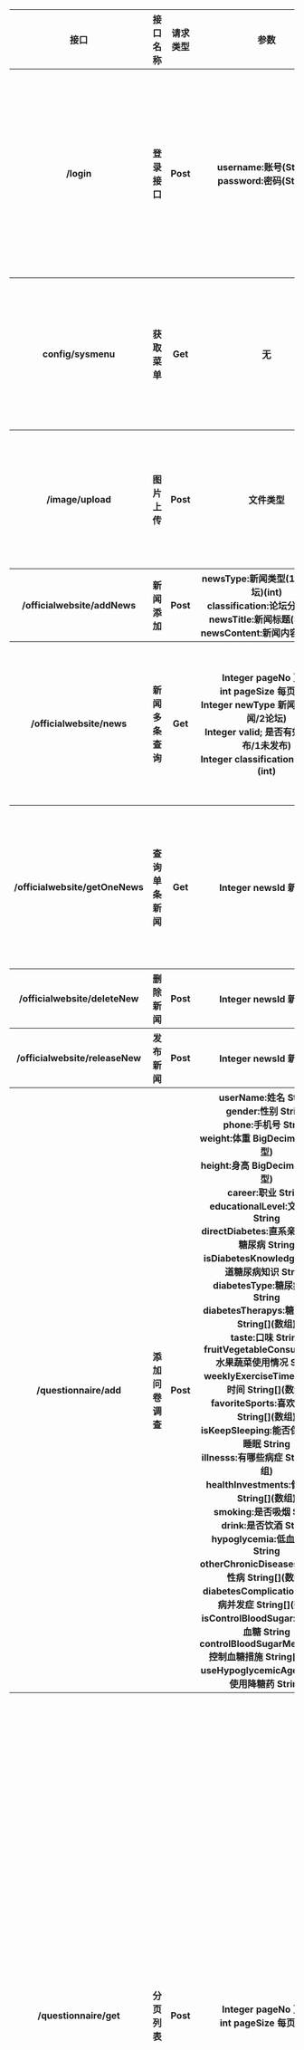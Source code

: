 <table>
        <tr style="text-align:center;">
            <th>接口</th>
            <th>接口名称</th>
            <th>请求类型</th>
            <th>参数</th>
            <th>返回</th>
        </tr>
        <tr style="text-align:center;">
            <th>/login</th>
            <th>登录接口</th>
            <th>Post</th>
            <th>username:账号(String)<br>
                password:密码(String)
            </th>
            <th>Integer code;状态码(200成功/500错误) <br>
                 String msg;返回消息<br>
                 Object obj;返回数据<br>
                 user(对象)<br>
                //用户idLong id;<br>
                //用户姓名String name;<br>
                //用户手机String phone;<br>
                //用户电话String telephone;<br>
                //用户地址String address;<br>
                //是否启用boolean enabled;<br>
                //帐号String username;<br>
                //备注String remark;<br>
                //用户角色集合List<Role> roles;<br>
                //用户头像String userface;<br>
        </th>
        </tr>
        <tr>
            <th>config/sysmenu</th>
            <th>获取菜单</th>
            <th>Get</th>
            <th>无</th>
            <th>
                //菜单id
                 Long id;<br>
                //页面路径
                 String path;<br>
                //组件(vue菜单树相关 预留)
                 Object component;<br>
                //菜单名称
                 String name;<br>
                //图标
                 String iconCls;<br>
                //子菜单
                 List<Menu> children;<br>
                //vue菜单树相关 预留
                 MenuMeta meta;<br>
            </th>
        </tr>
        <tr>
            <th>/image/upload</th>
            <th>图片上传</th>
            <th>Post</th>
            <th>文件类型</th>
            <th> 
                Integer code;状态码(200成功/500错误)<br>
                String msg;返回消息<br>
                Object obj;返回数据<br>
                file(对象)<br>
                //文件类型(1新闻2论坛)
                int type;<br>
                //文件名
                String name;<br>
                //文件大小
                int size;<br>
                //下载地址URL
                String url;<br>
            </th>
        </tr>
        <tr>
           <th>/officialwebsite/addNews</th>
           <th>新闻添加</th>
           <th>Post</th>
           <th>
               newsType:新闻类型(1新闻/2论坛)(int)<br>
               classification:论坛分类 (int)<br>
               newsTitle:新闻标题(String)<br>
               newsContent:新闻内容(String)<br>
           </th>
           <th>  
               Integer code;状态码(200成功/500错误)<br>
               String msg;返回消息<br>
               Object obj;返回数据<br>
           </th>
        </tr>
        <tr>
        <th>/officialwebsite/news</th>
        <th>新闻多条查询</th>
        <th>Get</th>
        <th>
            Integer pageNo 页码<br>
            int pageSize 每页数据<br>
            Integer newType 新闻类型(1新闻/2论坛)<br>
            Integer valid; 是否有效(0已发布/1未发布)<br>
            Integer classification:论坛分类 (int)<br>
        </th>
        <th>  
            Integer code;状态码(200成功/500错误)<br>
            String msg;返回消息<br>
            Object obj;返回数据<br>
            HomeNews(对象)<br>
            //id
            Integer id;<br>
            //新闻类型
            Integer newsType;<br>
            //标题
            String newsTitle;<br>
            //内容
            String newsContent;<br>
            //创建时间
            String createTime;<br>
            //创建人
            String createUsername;<br>
        </th>
        </tr>
        <tr>
            <th>/officialwebsite/getOneNews</th>
            <th>查询单条新闻</th>
            <th>Get</th>
            <th>Integer newsId 新闻id</th>
            <th>   
                Integer code;状态码(200成功/500错误)<br>
                String msg;返回消息<br>
                Object obj;返回数据<br>
                HomeNews(对象)<br>
                //id
                Integer id;<br>
                新闻类型
                Integer newsType;<br>
                //标题
                String newsTitle;<br>
                //内容
                String newsContent;<br>
                //创建时间
                String createTime;<br>
                //创建人
                String createUsername;<br>
            </th>
        </tr>
        <tr>
            <th>/officialwebsite/deleteNew</th>
            <th>删除新闻</th>
            <th>Post</th>
            <th>Integer newsId 新闻id</th>
            <th>    
                Integer code;状态码(200成功/500错误)<br>
                String msg;返回消息<br>
                Object obj;返回数据<br>
            </th>
        </tr>
        <tr>
            <th>/officialwebsite/releaseNew</th>
            <th>发布新闻</th>
            <th>Post</th>
            <th>Integer newsId 新闻id</th>
            <th>    
                Integer code;状态码(200成功/500错误)<br>
                String msg;返回消息<br>
                Object obj;返回数据<br>
            </th>
        </tr>
        <tr>
            <th>/questionnaire/add</th>
            <th>添加问卷调查</th>
            <th>Post</th>
            <th>
                userName:姓名 String<br>
                gender:性别 String<br>
                phone:手机号 String<br>
                weight:体重 BigDecimal(数字类型)<br>
                height:身高 BigDecimal(数字类型)<br>
                career:职业 String<br>
                educationalLevel:文化程度 String<br>
                directDiabetes:直系亲属是否有糖尿病 String<br>
                isDiabetesKnowledge:是否知道糖尿病知识 String<br>
                diabetesType:糖尿病类型 String<br>
                diabetesTherapys:糖尿病疗法 String[](数组)<br>
                taste:口味 String<br>
                fruitVegetableConsumption:水果蔬菜使用情况 String<br>
                weeklyExerciseTimes:周锻炼时间 String[](数组)<br>
                favoriteSports:喜欢的运动 String[](数组)<br>
                isKeepSleeping:能否保持8小时睡眠 String<br>
                illnesss:有哪些病症 String[](数组)<br>
                healthInvestments:健康投资 String[](数组)<br>
                smoking:是否吸烟 String<br>
                drink:是否饮酒 String<br>
                hypoglycemia:低血糖反应 String<br>
                otherChronicDiseasess:其他慢性病 String[](数组)<br>
                diabetesComplicationss:糖尿病并发症 String[](数组)<br>
                isControlBloodSugar:是否控制血糖 String<br>
                controlBloodSugarMeasuress:控制血糖措施 String[](数组)<br>
                useHypoglycemicAgents:如何使用降糖药 String<br>
            </th>
            <th>    
                Integer code;状态码(200成功/500错误)<br>
                String msg;返回消息<br>
                Object obj;返回数据<br>
            </th>
        </tr>
        <tr>
            <th>/questionnaire/get</th>
            <th>分页列表</th>
            <th>Post</th>
            <th>
                 Integer pageNo 页码<br>
                 int pageSize 每页数据<br>
            </th>
            <th>    
                 Integer code;状态码(200成功/500错误)<br>
                 String msg;返回消息<br>
                 Object obj;返回数据<br>
                 Questionnaire(对象)<br>
                 //id
                 Integer id;<br>
                 //姓名
                 String userName;<br>
                 //性别
                 String gender;<br>
                 //(未查看/已查看)
                 String valid;<br>
                 //手机号码
                 String phone;<br>
                 //体重
                 BigDecimal weight;<br>
                 //身高
                 BigDecimal height;<br>
                 //职业
                 String career;<br>
                 //文化程度
                 String educationalLevel;<br>
                 //直系亲属是否有糖尿病
                 String directDiabetes;<br>
                 //是否知道糖尿病知识
                 String isDiabetesKnowledge;<br>
                 //糖尿病类型
                 String diabetesType;<br>
                 //糖尿病疗法
                 String diabetesTherapy;<br>
                 //口味
                 String taste;<br>
                 //水果蔬菜食用情况
                 String fruitVegetableConsumption;<br>
                 //周锻炼时间
                 String weeklyExerciseTime;<br>
                 //喜欢的运动
                 String favoriteSport;<br>
                 //能否保持8小时睡眠
                 String isKeepSleeping;<br>
                 //有哪些病症
                 String illness;<br>
                 //健康投资
                 String healthInvestment;<br>
                 //吸烟情况
                 String smoking;<br>
                 //饮酒情况
                 String drink;<br>
                 //低血糖反应
                 String hypoglycemia;<br>
                 //其他慢性病
                 String otherChronicDiseases;<br>
                 //糖尿病并发症
                 String diabetesComplications;<br>
                 //是否控制血糖
                 String isControlBloodSugar;<br>
                 //控制血糖措施
                 String controlBloodSugarMeasures;<br>
                 //如何使用降糖药
                 String useHypoglycemicAgents;<br>
                 //创建时间
                 String createTime;<br>
            </th>
       </tr>
       <tr>
          <th>/questionnaire/getOne</th>
          <th>详情</th>
          <th>Post</th>
          <th>
               Integer id 问卷id<br>
          </th>
          <th>    
               Integer code;状态码(200成功/500错误)<br>
               String msg;返回消息<br>
               Object obj;返回数据<br>
               Questionnaire(对象)<br>
               //id
               Integer id;<br>
               //姓名
               String userName;<br>
               //性别
               String gender;<br>
               //(未查看/已查看)
               String valid;<br>
               //手机号码
               String phone;<br>
               //体重
               BigDecimal weight;<br>
               //身高
               BigDecimal height;<br>
               //职业
               String career;<br>
               //文化程度
               String educationalLevel;<br>
               //直系亲属是否有糖尿病
               String directDiabetes;<br>
               //是否知道糖尿病知识
               String isDiabetesKnowledge;<br>
               //糖尿病类型
               String diabetesType;<br>
               //糖尿病疗法
               String diabetesTherapy;<br>
               //口味
               String taste;<br>
               //水果蔬菜食用情况
               String fruitVegetableConsumption;<br>
               //周锻炼时间
               String weeklyExerciseTime;<br>
               //喜欢的运动
               String favoriteSport;<br>
               //能否保持8小时睡眠
               String isKeepSleeping;<br>
               //有哪些病症
               String illness;<br>
               //健康投资
               String healthInvestment;<br>
               //吸烟情况
               String smoking;<br>
               //饮酒情况
               String drink;<br>
               //低血糖反应
               String hypoglycemia;<br>
               //其他慢性病
               String otherChronicDiseases;<br>
               //糖尿病并发症
               String diabetesComplications;<br>
               //是否控制血糖
               String isControlBloodSugar;<br>
               //控制血糖措施
               String controlBloodSugarMeasures;<br>
               //如何使用降糖药
               String useHypoglycemicAgents;<br>
               //创建时间
               String createTime;<br>
          </th>
       </tr>
    </table>
